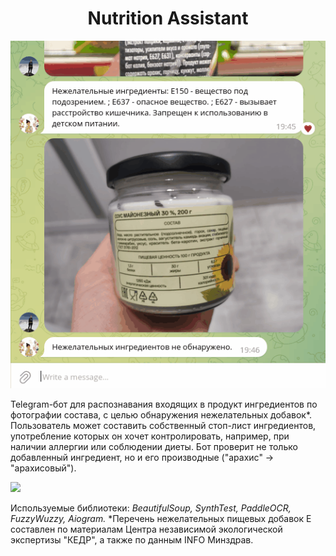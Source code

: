 <h1 align="center">Nutrition Assistant</a></h1>
<p align="center" >   
<img src="gif.gif" alt="bash"/>
</p>

Telegram-бот для распознавания входящих в продукт ингредиентов по фотографии состава, с целью обнаружения нежелательных добавок*. Пользователь может составить собственный стоп-лист ингредиентов, употребление которых он хочет контролировать, например, при наличии аллергии или соблюдении диеты. Бот проверит не только добавленный ингредиент, но и его производные ("арахис" -> "арахисовый").

![](https://github.com/rrishkulova/nutritional_assistant/blob/main/video.gif)

Используемые библиотеки: *BeautifulSoup, SynthTest, PaddleOCR, FuzzyWuzzy, Aiogram.*
*Перечень нежелательных пищевых добавок Е составлен по материалам Центра независимой экологической экспертизы "КЕДР", а также по данным INFO Минздрав.
